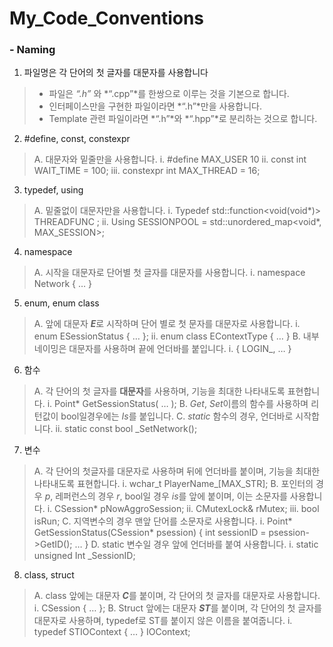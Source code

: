 # My_Code_Conventions

### - Naming

 1.	파일명은 각 단어의 첫 글자를 대문자를 사용합니다
>   *	파일은 *“.h”* 와 *“.cpp”*를 한쌍으로 이루는 것을 기본으로 합니다.
>   *	인터페이스만을 구현한 파일이라면 *“.h”*만을 사용합니다.
>   *	Template 관련 파일이라면 *“.h”*와 *“.hpp”*로 분리하는 것으로 합니다.

 2.	#define, const, constexpr
>   A.	대문자와 밑줄만을 사용합니다.
>     i.	#define MAX_USER 10
>     ii.	const int WAIT_TIME = 100;
>     iii.	constexpr int MAX_THREAD = 16;

 3.	typedef, using
> A.	밑줄없이 대문자만을 사용합니다.
>   i.	Typedef std::function<void(void*)> THREADFUNC ;
>   ii.	Using SESSIONPOOL = std::unordered_map<void*, MAX_SESSION>;

 4.	namespace
> A.	시작을 대문자로 단어별 첫 글자를 대문자를 사용합니다.
>   i.	namespace Network { … }

 5.	enum, enum class
> A.	앞에 대문자 ***E***로 시작하며 단어 별로 첫 문자를 대문자로 사용합니다.
>   i.	enum ESessionStatus { … };
>   ii.	enum class EContextType { … }
> B.	내부 네이밍은 대문자를 사용하며 끝에 언더바를 붙입니다.
>   i.	{ LOGIN_, … } 

 6.	함수
> A.	각 단어의 첫 글자를 **대문자**를 사용하며, 기능을 최대한 나타내도록 표현합니다.
>   i.	Point* GetSessionStatus( … );
> B.	*Get*, *Set*이름의 함수를 사용하며 리턴값이 bool일경우에는 *Is*를 붙입니다.
> C.	*static* 함수의 경우, 언더바로 시작합니다.
>   ii. static const bool _SetNetwork();

 7.	변수
> A.	각 단어의 첫글자를 대문자로 사용하며 뒤에 언더바를 붙이며, 기능을 최대한 나타내도록 표현합니다.
>   i.	wchar_t PlayerName_[MAX_STR];
> B.	포인터의 경우 *p*, 레퍼런스의 경우 *r*, bool일 경우 *is*를 앞에 붙이며, 이는 소문자를 사용합니다.
>   i.	CSession* pNowAggroSession;
>   ii.	CMutexLock& rMutex;
>   iii.	bool isRun;
> C.	지역변수의 경우 맨앞 단어를 소문자로 사용합니다.
>   i.	Point* GetSessionStatus(CSession* psession) { int sessionID = psession->GetID(); … }
> D.	static 변수일 경우 앞에 언더바를 붙여 사용합니다.
>   i.	static unsigned Int _SessionID;

 8.	class, struct
> A.	class 앞에는 대문자 ***C***를 붙이며, 각 단어의 첫 글자를 대문자로 사용합니다.
>   i.	CSession { … };
> B.	Struct 앞에는 대문자 ***ST***를 붙이며, 각 단어의 첫 글자를 대문자로 사용하며, typedef로 ST를 붙이지 않은 이름을 붙여줍니다.
>   i.	typedef STIOContext { … } IOContext;
